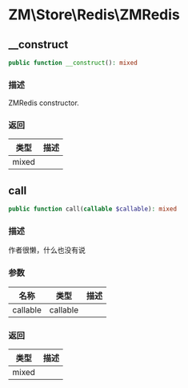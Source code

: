 # ZM\Store\Redis\ZMRedis

## __construct

```php
public function __construct(): mixed
```

### 描述

ZMRedis constructor.

### 返回

| 类型 | 描述 |
| ---- | ----------- |
| mixed |  |


## call

```php
public function call(callable $callable): mixed
```

### 描述

作者很懒，什么也没有说

### 参数

| 名称 | 类型 | 描述 |
| -------- | ---- | ----------- |
| callable | callable |  |

### 返回

| 类型 | 描述 |
| ---- | ----------- |
| mixed |  |
